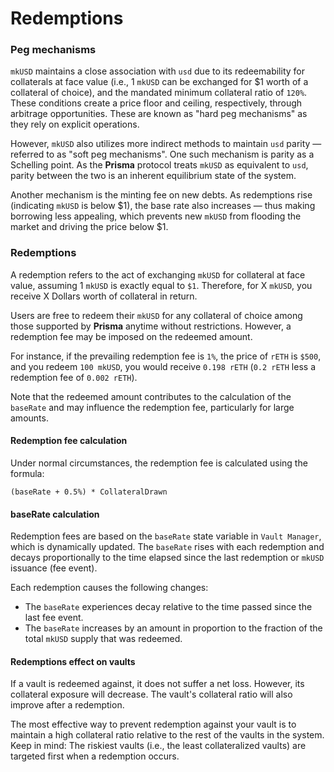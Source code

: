 # Redemptions


### Peg mechanisms

`mkUSD` maintains a close association with `usd` due to its redeemability for collaterals at face value (i.e., 1 `mkUSD` can be exchanged for $1 worth of a collateral of choice), and the mandated minimum collateral ratio of `120%`. These conditions create a price floor and ceiling, respectively, through arbitrage opportunities. These are known as "hard peg mechanisms" as they rely on explicit operations.

However, `mkUSD` also utilizes more indirect methods to maintain `usd` parity — referred to as "soft peg mechanisms". One such mechanism is parity as a Schelling point. As the **Prisma** protocol treats `mkUSD` as equivalent to `usd`, parity between the two is an inherent equilibrium state of the system.

Another mechanism is the minting fee on new debts. As redemptions rise (indicating `mkUSD` is below $1), the base rate also increases — thus making borrowing less appealing, which prevents new `mkUSD` from flooding the market and driving the price below $1.

### Redemptions

A redemption refers to the act of exchanging `mkUSD` for collateral at face value, assuming 1 `mkUSD` is exactly equal to `$1`. Therefore, for X `mkUSD`, you receive X Dollars worth of collateral in return.

Users are free to redeem their `mkUSD` for any collateral of choice among those supported by **Prisma** anytime without restrictions. However, a redemption fee may be imposed on the redeemed amount.

For instance, if the prevailing redemption fee is `1%`, the price of `rETH` is `$500`, and you redeem `100 mkUSD`, you would receive `0.198 rETH` (`0.2 rETH` less a redemption fee of `0.002 rETH`).

Note that the redeemed amount contributes to the calculation of the `baseRate` and may influence the redemption fee, particularly for large amounts.

#### Redemption fee calculation

Under normal circumstances, the redemption fee is calculated using the formula:

`(baseRate + 0.5%) * CollateralDrawn`

#### baseRate calculation

Redemption fees are based on the `baseRate` state variable in `Vault Manager`, which is dynamically updated. The `baseRate` rises with each redemption and decays proportionally to the time elapsed since the last redemption or `mkUSD` issuance (fee event).

Each redemption causes the following changes:

*   The `baseRate` experiences decay relative to the time passed since the last fee event.
*   The `baseRate` increases by an amount in proportion to the fraction of the total `mkUSD` supply that was redeemed.
    
#### Redemptions effect on vaults

If a vault is redeemed against, it does not suffer a net loss. However, its collateral exposure will decrease. The vault's collateral ratio will also improve after a redemption.

The most effective way to prevent redemption against your vault is to maintain a high collateral ratio relative to the rest of the vaults in the system. Keep in mind: The riskiest vaults (i.e., the least collateralized vaults) are targeted first when a redemption occurs.
